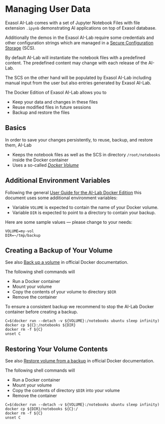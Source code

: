 # Managing User Data

Exasol AI-Lab comes with a set of Jupyter Notebook Files with file extension `.ipynb` demonstrating AI applications on top of Exasol database.

Additionally the demos in the Exasol AI-Lab require some credentials and other configuration strings which are managed in a [Secure Configuration Storage](secure_configuration_storage.md) (SCS).

By default AI-Lab will instantiate the notebook files with a predefined content. The predefined content may change with each release of the AI-Lab.

The SCS on the other hand will be populated by Exasol AI-Lab including manual input from the user but also entries generated by Exasol AI-Lab.

The Docker Edition of Exasol AI-Lab allows you to
* Keep your data and changes in these files
* Reuse modified files in future sessions
* Backup and restore the files

## Basics

In order to save your changes persistently, to reuse, backup, and restore them, AI-Lab
* Keeps the notebook files as well as the SCS in directory `/root/notebooks` inside the Docker container
* Uses a so-called [_Docker Volume_](https://docs.docker.com/storage/volumes)

## Additional Environment Variables

Following the general [User Guide for the AI-Lab Docker Edition](docker_usage.md#defining-environment-variables) this document uses some additional environment variables:
* Variable `VOLUME` is expected to contain the name of your Docker volume.
* Variable `DIR` is expected to point to a directory to contain your backup.

Here are some sample values &mdash; please change to your needs:

```shell
VOLUME=my-vol
DIR=~/tmp/backup
```

## Creating a Backup of Your Volume

See also [Back up a volume](https://docs.docker.com/storage/volumes/#back-up-a-volume) in official Docker documentation.

The following shell commands will
* Run a Docker container
* Mount your volume
* Copy the contents of your volume to directory `$DIR`
* Remove the container

To ensure a consistent backup we recommend to stop the AI-Lab Docker container before creating a backup.

```shell
C=$(docker run --detach -v ${VOLUME}:/notebooks ubuntu sleep infinity)
docker cp ${C}:/notebooks ${DIR}
docker rm -f ${C}
unset C
```
## Restoring Your Volume Contents

See also [Restore volume from a backup](https://docs.docker.com/storage/volumes/#restore-volume-from-a-backup) in official Docker documentation.

The following shell commands will
* Run a Docker container
* Mount your volume
* Copy the contents of directory `$DIR` into your volume
* Remove the container

```shell
C=$(docker run --detach -v ${VOLUME}:/notebooks ubuntu sleep infinity)
docker cp ${DIR}/notebooks ${C}:/
docker rm -f ${C}
unset C
```
